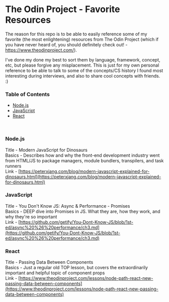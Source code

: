 # The Odin Project - Favorite Resources
The reason for this repo is to be able to easily reference some of my favorite (the most enlightening) resources from The Odin Project (which if you have never heard of, you should definitely check out! - https://www.theodinproject.com/).

I've done my done my best to sort them by language, framework, concept, etc, but please forgive any misplacement. This is just for my own personal reference to be able to talk to some of the concepts/CS history I found most interesting during interviews, and also to share cool concepts with friends. :)

### Table of Contents
- [Node.js](#nodejs)
- [JavaScript](#javascript)
- [React](#react)
<br>

### Node.js
Title - Modern JavaScript for Dinosaurs<br>
Basics - Describes how and why the front-end development industry went from HTML/JS to package managers, module bundlers, transpilers, and task runners<br>
Link - [https://peterxjang.com/blog/modern-javascript-explained-for-dinosaurs.html](https://peterxjang.com/blog/modern-javascript-explained-for-dinosaurs.html)<br>

### JavaScript
Title - You Don't Know JS: Async & Performance - Promises<br>
Basics - DEEP dive into Promises in JS. What they are, how they work, and why they're so important<br>
Link - [https://github.com/getify/You-Dont-Know-JS/blob/1st-ed/async%20%26%20performance/ch3.md](https://github.com/getify/You-Dont-Know-JS/blob/1st-ed/async%20%26%20performance/ch3.md)<br>

### React
Title - Passing Data Between Components<br>
Basics - Just a regular old TOP lesson, but covers the extraordinarily important and helpful topic of component props<br>
Link - [https://www.theodinproject.com/lessons/node-path-react-new-passing-data-between-components](https://www.theodinproject.com/lessons/node-path-react-new-passing-data-between-components)<br>
